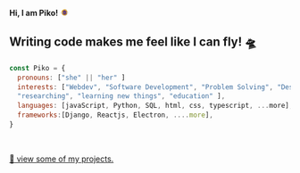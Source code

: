 


<p><strong>Hi, I am Piko! <a href="https://www.youtube.com/channel/UC8NoIbiu78iGMnh_xezgx8A"><img width="3%" alt="Piko Can Fly" src="assets/piko-header.png" /></a></strong></p>
<h2 align="left">Writing code makes me feel like I can fly! 🛸</h2>

```javascript
const Piko = {
  pronouns: ["she" || "her" ]
  interests: ["Webdev", "Software Development", "Problem Solving", "Design", "Creative Coding", 
  "researching", "learning new things", "education" ],
  languages: [javaScript, Python, SQL, html, css, typescript, ...more],
  frameworks:[Django, Reactjs, Electron, ....more],   
}
```


  <br>

<a href="https://maia-mlynczak.onrender.com/">👀 view some of my projects.</a>




